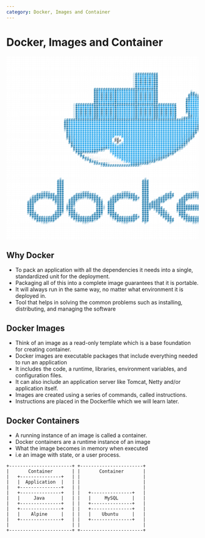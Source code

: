 ```yaml
---
category: Docker, Images and Container
---
```

# Docker, Images and Container

<pre style="font: 10px/5px monospace;"><span style="color: #ffffff;"></span><span style="color: #ffffff;">#</span><span style="color: #ffffff;">#</span><span style="color: #ffffff;">#</span><span style="color: #ffffff;">#</span><span style="color: #ffffff;">#</span><span style="color: #ffffff;">#</span><span style="color: #ffffff;">#</span><span style="color: #ffffff;">#</span><span style="color: #ffffff;">#</span><span style="color: #ffffff;">#</span><span style="color: #ffffff;">#</span><span style="color: #ffffff;">#</span><span style="color: #ffffff;">#</span><span style="color: #ffffff;">#</span><span style="color: #ffffff;">#</span><span style="color: #ffffff;">#</span><span style="color: #ffffff;">#</span><span style="color: #ffffff;">#</span><span style="color: #ffffff;">#</span><span style="color: #ffffff;">#</span><span style="color: #ffffff;">#</span><span style="color: #ffffff;">#</span><span style="color: #ffffff;">#</span><span style="color: #ffffff;">#</span><span style="color: #ffffff;">#</span><span style="color: #ffffff;">#</span><span style="color: #ffffff;">#</span><span style="color: #ffffff;">#</span><span style="color: #ffffff;">#</span><span style="color: #ffffff;">#</span><span style="color: #ffffff;">#</span><span style="color: #ffffff;">#</span><span style="color: #ffffff;">#</span><span style="color: #ffffff;">#</span><span style="color: #ffffff;">#</span><span style="color: #ffffff;">#</span><span style="color: #ffffff;">#</span><span style="color: #ffffff;">#</span><span style="color: #ffffff;">#</span><span style="color: #ffffff;">#</span><span style="color: #ffffff;">#</span><span style="color: #ffffff;">#</span><span style="color: #ffffff;">#</span><span style="color: #ffffff;">#</span><span style="color: #ffffff;">#</span><span style="color: #ffffff;">#</span><span style="color: #ffffff;">#</span><span style="color: #ffffff;">#</span><span style="color: #ffffff;">#</span><span style="color: #ffffff;">#</span><span style="color: #ffffff;">#</span><span style="color: #ffffff;">#</span><span style="color: #ffffff;">#</span><span style="color: #ffffff;">#</span><span style="color: #ffffff;">#</span><span style="color: #ffffff;">#</span><span style="color: #ffffff;">#</span><span style="color: #ffffff;">#</span><span style="color: #ffffff;">#</span><span style="color: #ffffff;">#</span><span style="color: #ffffff;">#</span><span style="color: #ffffff;">#</span><span style="color: #ffffff;">#</span><span style="color: #ffffff;">#</span><span style="color: #ffffff;">#</span><span style="color: #ffffff;">#</span><span style="color: #ffffff;">#</span><span style="color: #ffffff;">#</span><span style="color: #ffffff;">#</span><span style="color: #ffffff;">#</span><span style="color: #ffffff;">#</span><span style="color: #ffffff;">#</span><span style="color: #ffffff;">#</span><span style="color: #ffffff;">#</span><span style="color: #ffffff;">#</span><span style="color: #ffffff;">#</span><span style="color: #ffffff;">#</span><span style="color: #ffffff;">#</span><span style="color: #ffffff;">#</span><span style="color: #ffffff;">#</span><span style="color: #ffffff;">#</span><span style="color: #ffffff;">#</span><span style="color: #ffffff;">#</span><span style="color: #ffffff;">#</span><span style="color: #ffffff;">#</span><span style="color: #ffffff;">#</span><span style="color: #ffffff;">#</span><span style="color: #ffffff;">#</span><span style="color: #ffffff;">#</span><span style="color: #ffffff;">#</span><span style="color: #ffffff;">#</span><span style="color: #ffffff;">#</span><span style="color: #ffffff;">#</span><span style="color: #ffffff;">#</span><span style="color: #ffffff;">#</span><span style="color: #ffffff;">#</span><span style="color: #ffffff;">#</span><span style="color: #ffffff;">#</span><span style="color: #ffffff;">#</span><span style="color: #ffffff;">#</span><span style="color: #ffffff;">#</span><span style="color: #ffffff;">#</span><span style="color: #ffffff;">#</span><span style="color: #ffffff;">#</span><span style="color: #ffffff;">#</span><span style="color: #ffffff;">#</span><span style="color: #ffffff;">#</span><span style="color: #ffffff;">#</span><span style="color: #ffffff;">#</span><span style="color: #ffffff;">#</span><span style="color: #ffffff;">#</span><span style="color: #ffffff;">#
</span><span style="color: #ffffff;">#</span><span style="color: #ffffff;">#</span><span style="color: #ffffff;">#</span><span style="color: #ffffff;">#</span><span style="color: #ffffff;">#</span><span style="color: #ffffff;">#</span><span style="color: #ffffff;">#</span><span style="color: #ffffff;">#</span><span style="color: #ffffff;">#</span><span style="color: #ffffff;">#</span><span style="color: #ffffff;">#</span><span style="color: #ffffff;">#</span><span style="color: #ffffff;">#</span><span style="color: #ffffff;">#</span><span style="color: #ffffff;">#</span><span style="color: #ffffff;">#</span><span style="color: #ffffff;">#</span><span style="color: #ffffff;">#</span><span style="color: #ffffff;">#</span><span style="color: #ffffff;">#</span><span style="color: #ffffff;">#</span><span style="color: #ffffff;">#</span><span style="color: #ffffff;">#</span><span style="color: #ffffff;">#</span><span style="color: #ffffff;">#</span><span style="color: #ffffff;">#</span><span style="color: #ffffff;">#</span><span style="color: #ffffff;">#</span><span style="color: #ffffff;">#</span><span style="color: #ffffff;">#</span><span style="color: #ffffff;">#</span><span style="color: #ffffff;">#</span><span style="color: #ffffff;">#</span><span style="color: #ffffff;">#</span><span style="color: #ffffff;">#</span><span style="color: #ffffff;">#</span><span style="color: #ffffff;">#</span><span style="color: #ffffff;">#</span><span style="color: #ffffff;">#</span><span style="color: #ffffff;">#</span><span style="color: #ffffff;">#</span><span style="color: #ffffff;">#</span><span style="color: #ffffff;">#</span><span style="color: #ffffff;">#</span><span style="color: #ffffff;">#</span><span style="color: #ffffff;">#</span><span style="color: #ffffff;">#</span><span style="color: #ffffff;">#</span><span style="color: #ffffff;">#</span><span style="color: #ffffff;">#</span><span style="color: #ffffff;">#</span><span style="color: #ffffff;">#</span><span style="color: #ffffff;">#</span><span style="color: #ffffff;">#</span><span style="color: #ffffff;">#</span><span style="color: #ffffff;">#</span><span style="color: #ffffff;">#</span><span style="color: #ffffff;">#</span><span style="color: #ffffff;">#</span><span style="color: #ffffff;">#</span><span style="color: #ffffff;">#</span><span style="color: #ffffff;">#</span><span style="color: #ffffff;">#</span><span style="color: #ffffff;">#</span><span style="color: #ffffff;">#</span><span style="color: #ffffff;">#</span><span style="color: #ffffff;">#</span><span style="color: #ffffff;">#</span><span style="color: #ffffff;">#</span><span style="color: #ffffff;">#</span><span style="color: #ffffff;">#</span><span style="color: #ffffff;">#</span><span style="color: #ffffff;">#</span><span style="color: #ffffff;">#</span><span style="color: #ffffff;">#</span><span style="color: #ffffff;">#</span><span style="color: #ffffff;">#</span><span style="color: #ffffff;">#</span><span style="color: #ffffff;">#</span><span style="color: #ffffff;">#</span><span style="color: #ffffff;">#</span><span style="color: #ffffff;">#</span><span style="color: #ffffff;">#</span><span style="color: #ffffff;">#</span><span style="color: #ffffff;">#</span><span style="color: #ffffff;">#</span><span style="color: #ffffff;">#</span><span style="color: #ffffff;">#</span><span style="color: #ffffff;">#</span><span style="color: #ffffff;">#</span><span style="color: #ffffff;">#</span><span style="color: #ffffff;">#</span><span style="color: #ffffff;">#</span><span style="color: #ffffff;">#</span><span style="color: #ffffff;">#</span><span style="color: #ffffff;">#</span><span style="color: #ffffff;">#</span><span style="color: #ffffff;">#</span><span style="color: #ffffff;">#</span><span style="color: #ffffff;">#</span><span style="color: #ffffff;">#</span><span style="color: #ffffff;">#</span><span style="color: #ffffff;">#</span><span style="color: #ffffff;">#</span><span style="color: #ffffff;">#</span><span style="color: #ffffff;">#</span><span style="color: #ffffff;">#</span><span style="color: #ffffff;">#</span><span style="color: #ffffff;">#</span><span style="color: #ffffff;">#</span><span style="color: #ffffff;">#</span><span style="color: #ffffff;">#
</span><span style="color: #ffffff;">#</span><span style="color: #ffffff;">###############################################################################################################
</span><span style="color: #ffffff;">#</span><span style="color: #ffffff;">###############################################################################################################
</span><span style="color: #ffffff;">#</span><span style="color: #ffffff;">###############################################################################################################
</span><span style="color: #ffffff;">#</span><span style="color: #ffffff;">###############################################################################################################
</span><span style="color: #ffffff;">#</span><span style="color: #ffffff;">###############################################################################################################
</span><span style="color: #ffffff;">#</span><span style="color: #ffffff;">###############################################################################################################
</span><span style="color: #ffffff;">#</span><span style="color: #ffffff;">###############################################################################################################
</span><span style="color: #ffffff;">#</span><span style="color: #ffffff;">######################################################</span><span style="color: #c0dae8;">#</span><span style="color: #066da5;">##########</span><span style="color: #ffffff;">##############################################
</span><span style="color: #ffffff;">#</span><span style="color: #ffffff;">######################################################</span><span style="color: #c0dae8;">#</span><span style="color: #066da5;">#</span><span style="color: #099cec;">#######</span><span style="color: #066da5;">##</span><span style="color: #ffffff;">##############################################
</span><span style="color: #ffffff;">#</span><span style="color: #ffffff;">######################################################</span><span style="color: #c0dae8;">#</span><span style="color: #066da5;">#</span><span style="color: #099cec;">#</span><span style="color: #0779b7;">#</span><span style="color: #099cec;">#</span><span style="color: #0779b7;">#</span><span style="color: #099cec;">#</span><span style="color: #0779b7;">#</span><span style="color: #099cec;">#</span><span style="color: #066da5;">##</span><span style="color: #ffffff;">##############################################
</span><span style="color: #ffffff;">#</span><span style="color: #ffffff;">######################################################</span><span style="color: #c0dae8;">#</span><span style="color: #066da5;">#</span><span style="color: #099cec;">#</span><span style="color: #066da5;">#</span><span style="color: #099cec;">#</span><span style="color: #066da5;">#</span><span style="color: #099cec;">#</span><span style="color: #066da5;">#</span><span style="color: #099cec;">#</span><span style="color: #066da5;">##</span><span style="color: #ffffff;">##############################################
</span><span style="color: #ffffff;">#</span><span style="color: #ffffff;">######################################################</span><span style="color: #c0dae8;">#</span><span style="color: #066da5;">#</span><span style="color: #099cec;">#</span><span style="color: #066da5;">#</span><span style="color: #099cec;">#</span><span style="color: #066da5;">#</span><span style="color: #099cec;">#</span><span style="color: #066da5;">#</span><span style="color: #099cec;">#</span><span style="color: #066da5;">##</span><span style="color: #ffffff;">##############################################
</span><span style="color: #ffffff;">#</span><span style="color: #ffffff;">######################################################</span><span style="color: #c0dae8;">#</span><span style="color: #066da5;">#</span><span style="color: #099cec;">#</span><span style="color: #066da5;">#</span><span style="color: #099cec;">#</span><span style="color: #066da5;">#</span><span style="color: #099cec;">#</span><span style="color: #066da5;">#</span><span style="color: #099cec;">#</span><span style="color: #066da5;">##</span><span style="color: #ffffff;">##############################################
</span><span style="color: #ffffff;">#</span><span style="color: #ffffff;">######################################################</span><span style="color: #c0dae8;">#</span><span style="color: #066da5;">#</span><span style="color: #099cec;">#</span><span style="color: #0784c9;">#</span><span style="color: #099cec;">#</span><span style="color: #0784c9;">#</span><span style="color: #099cec;">#</span><span style="color: #0784c9;">#</span><span style="color: #099cec;">#</span><span style="color: #066da5;">##</span><span style="color: #ffffff;">##############################################
</span><span style="color: #ffffff;">#</span><span style="color: #ffffff;">######################################################</span><span style="color: #c0dae8;">#</span><span style="color: #066da5;">#</span><span style="color: #099cec;">#######</span><span style="color: #066da5;">##</span><span style="color: #ffffff;">##############################################
</span><span style="color: #ffffff;">#</span><span style="color: #ffffff;">#####################################</span><span style="color: #066da5;">############################</span><span style="color: #ffffff;">##############################################
</span><span style="color: #ffffff;">#</span><span style="color: #ffffff;">#####################################</span><span style="color: #066da5;">##</span><span style="color: #099cec;">#######</span><span style="color: #066da5;">#</span><span style="color: #099cec;">#######</span><span style="color: #0890da;">#</span><span style="color: #066da5;">#</span><span style="color: #099cec;">#######</span><span style="color: #066da5;">##</span><span style="color: #ffffff;">##############</span><span style="color: #b0d1e2;">#</span><span style="color: #ffffff;">###############################
</span><span style="color: #ffffff;">#</span><span style="color: #ffffff;">#####################################</span><span style="color: #066da5;">##</span><span style="color: #099cec;">#</span><span style="color: #0779b7;">#</span><span style="color: #099cec;">#</span><span style="color: #0779b7;">#</span><span style="color: #099cec;">#</span><span style="color: #0779b7;">#</span><span style="color: #099cec;">#</span><span style="color: #066da5;">#</span><span style="color: #099cec;">#</span><span style="color: #0893de;">#</span><span style="color: #099cec;">#</span><span style="color: #0893de;">#</span><span style="color: #099cec;">#</span><span style="color: #0893de;">#</span><span style="color: #099cec;">#</span><span style="color: #0890da;">#</span><span style="color: #066da5;">#</span><span style="color: #099cec;">#</span><span style="color: #0779b7;">#</span><span style="color: #099cec;">#</span><span style="color: #0779b7;">#</span><span style="color: #099cec;">#</span><span style="color: #0779b7;">#</span><span style="color: #099cec;">#</span><span style="color: #066da5;">##</span><span style="color: #ffffff;">##############</span><span style="color: #066da5;">##</span><span style="color: #cfe3ed;">#</span><span style="color: #ffffff;">#############################
</span><span style="color: #ffffff;">#</span><span style="color: #ffffff;">#####################################</span><span style="color: #066da5;">##</span><span style="color: #099cec;">#</span><span style="color: #066da5;">#</span><span style="color: #099cec;">#</span><span style="color: #066da5;">#</span><span style="color: #099cec;">#</span><span style="color: #066da5;">#</span><span style="color: #099cec;">#</span><span style="color: #066da5;">#</span><span style="color: #099cec;">#</span><span style="color: #0890da;">#</span><span style="color: #099cec;">#</span><span style="color: #0890da;">#</span><span style="color: #099cec;">#</span><span style="color: #0890da;">#</span><span style="color: #099cec;">#</span><span style="color: #0890da;">#</span><span style="color: #066da5;">#</span><span style="color: #099cec;">#</span><span style="color: #066da5;">#</span><span style="color: #099cec;">#</span><span style="color: #066da5;">#</span><span style="color: #099cec;">#</span><span style="color: #066da5;">#</span><span style="color: #099cec;">#</span><span style="color: #066da5;">##</span><span style="color: #ffffff;">#############</span><span style="color: #066da5;">####</span><span style="color: #62a3c6;">#</span><span style="color: #ffffff;">############################
</span><span style="color: #ffffff;">#</span><span style="color: #ffffff;">#####################################</span><span style="color: #066da5;">##</span><span style="color: #099cec;">#</span><span style="color: #066da5;">#</span><span style="color: #099cec;">#</span><span style="color: #066da5;">#</span><span style="color: #099cec;">#</span><span style="color: #066da5;">#</span><span style="color: #099cec;">#</span><span style="color: #066da5;">#</span><span style="color: #099cec;">#</span><span style="color: #0890da;">#</span><span style="color: #099cec;">#</span><span style="color: #0890da;">#</span><span style="color: #099cec;">#</span><span style="color: #0890da;">#</span><span style="color: #099cec;">#</span><span style="color: #0890da;">#</span><span style="color: #066da5;">#</span><span style="color: #099cec;">#</span><span style="color: #066da5;">#</span><span style="color: #099cec;">#</span><span style="color: #066da5;">#</span><span style="color: #099cec;">#</span><span style="color: #066da5;">#</span><span style="color: #099cec;">#</span><span style="color: #066da5;">##</span><span style="color: #ffffff;">#############</span><span style="color: #066da5;">#</span><span style="color: #0996e3;">#</span><span style="color: #099cec;">#</span><span style="color: #0780c1;">#</span><span style="color: #066da5;">#</span><span style="color: #91bed7;">#</span><span style="color: #ffffff;">###########################
</span><span style="color: #ffffff;">#</span><span style="color: #ffffff;">#####################################</span><span style="color: #066da5;">##</span><span style="color: #099cec;">#</span><span style="color: #066da5;">#</span><span style="color: #099cec;">#</span><span style="color: #066da5;">#</span><span style="color: #099cec;">#</span><span style="color: #066da5;">#</span><span style="color: #099cec;">#</span><span style="color: #066da5;">#</span><span style="color: #099cec;">#</span><span style="color: #0890da;">#</span><span style="color: #099cec;">#</span><span style="color: #0890da;">#</span><span style="color: #099cec;">#</span><span style="color: #0890da;">#</span><span style="color: #099cec;">#</span><span style="color: #0890da;">#</span><span style="color: #066da5;">#</span><span style="color: #099cec;">#</span><span style="color: #066da5;">#</span><span style="color: #099cec;">#</span><span style="color: #066da5;">#</span><span style="color: #099cec;">#</span><span style="color: #066da5;">#</span><span style="color: #099cec;">#</span><span style="color: #066da5;">##</span><span style="color: #ffffff;">############</span><span style="color: #3387b5;">#</span><span style="color: #066da5;">#</span><span style="color: #099cec;">###</span><span style="color: #0779b7;">#</span><span style="color: #066da5;">#</span><span style="color: #ffffff;">###########################
</span><span style="color: #ffffff;">#</span><span style="color: #ffffff;">#####################################</span><span style="color: #066da5;">##</span><span style="color: #099cec;">#</span><span style="color: #0784c9;">#</span><span style="color: #099cec;">#</span><span style="color: #0784c9;">#</span><span style="color: #099cec;">#</span><span style="color: #0784c9;">#</span><span style="color: #099cec;">#</span><span style="color: #066da5;">#</span><span style="color: #099cec;">#</span><span style="color: #0996e3;">#</span><span style="color: #099cec;">#</span><span style="color: #0996e3;">#</span><span style="color: #099cec;">#</span><span style="color: #0996e3;">#</span><span style="color: #099cec;">#</span><span style="color: #0890da;">#</span><span style="color: #066da5;">#</span><span style="color: #099cec;">#</span><span style="color: #0784c9;">#</span><span style="color: #099cec;">#</span><span style="color: #0784c9;">#</span><span style="color: #099cec;">#</span><span style="color: #0784c9;">#</span><span style="color: #099cec;">#</span><span style="color: #066da5;">##</span><span style="color: #ffffff;">############</span><span style="color: #066da5;">#</span><span style="color: #0874ae;">#</span><span style="color: #099cec;">####</span><span style="color: #066da5;">##</span><span style="color: #ffffff;">##########################
</span><span style="color: #ffffff;">#</span><span style="color: #ffffff;">#####################################</span><span style="color: #066da5;">##</span><span style="color: #099cec;">#######</span><span style="color: #066da5;">#</span><span style="color: #099cec;">#######</span><span style="color: #0890da;">#</span><span style="color: #066da5;">#</span><span style="color: #099cec;">#######</span><span style="color: #066da5;">##</span><span style="color: #ffffff;">############</span><span style="color: #066da5;">#</span><span style="color: #0996e3;">#</span><span style="color: #099cec;">#####</span><span style="color: #066da5;">#</span><span style="color: #ffffff;">##########################
</span><span style="color: #ffffff;">#</span><span style="color: #ffffff;">############################</span><span style="color: #c0dae8;">#</span><span style="color: #066da5;">############################################</span><span style="color: #ffffff;">####</span><span style="color: #066da5;">#</span><span style="color: #099cec;">######</span><span style="color: #066da5;">#</span><span style="color: #237eaf;">#</span><span style="color: #ffffff;">#########################
</span><span style="color: #ffffff;">#</span><span style="color: #ffffff;">############################</span><span style="color: #c0dae8;">#</span><span style="color: #066da5;">#</span><span style="color: #099cec;">#######</span><span style="color: #066da5;">##</span><span style="color: #099cec;">#######</span><span style="color: #066da5;">#</span><span style="color: #099cec;">#######</span><span style="color: #0890da;">#</span><span style="color: #066da5;">#</span><span style="color: #099cec;">#######</span><span style="color: #066da5;">##</span><span style="color: #099cec;">#######</span><span style="color: #066da5;">#</span><span style="color: #ffffff;">####</span><span style="color: #066da5;">#</span><span style="color: #099cec;">######</span><span style="color: #0874ae;">#</span><span style="color: #066da5;">#</span><span style="color: #4290ba;">#</span><span style="color: #066da5;">###</span><span style="color: #4290ba;">#</span><span style="color: #c0dae8;">#</span><span style="color: #ffffff;">###################
</span><span style="color: #ffffff;">#</span><span style="color: #ffffff;">############################</span><span style="color: #c0dae8;">#</span><span style="color: #066da5;">#</span><span style="color: #099cec;">#</span><span style="color: #0779b7;">#</span><span style="color: #099cec;">#</span><span style="color: #0779b7;">#</span><span style="color: #099cec;">#</span><span style="color: #0779b7;">#</span><span style="color: #099cec;">#</span><span style="color: #066da5;">##</span><span style="color: #099cec;">#</span><span style="color: #0779b7;">#</span><span style="color: #099cec;">#</span><span style="color: #0779b7;">#</span><span style="color: #099cec;">#</span><span style="color: #0779b7;">#</span><span style="color: #099cec;">#</span><span style="color: #066da5;">#</span><span style="color: #099cec;">#</span><span style="color: #0893de;">#</span><span style="color: #099cec;">#</span><span style="color: #0893de;">#</span><span style="color: #099cec;">#</span><span style="color: #0893de;">#</span><span style="color: #099cec;">#</span><span style="color: #0890da;">#</span><span style="color: #066da5;">#</span><span style="color: #099cec;">#</span><span style="color: #0779b7;">#</span><span style="color: #099cec;">#</span><span style="color: #0779b7;">#</span><span style="color: #099cec;">#</span><span style="color: #0779b7;">#</span><span style="color: #099cec;">#</span><span style="color: #066da5;">##</span><span style="color: #099cec;">#</span><span style="color: #0779b7;">#</span><span style="color: #099cec;">#</span><span style="color: #0779b7;">#</span><span style="color: #099cec;">#</span><span style="color: #0779b7;">#</span><span style="color: #099cec;">#</span><span style="color: #066da5;">#</span><span style="color: #ffffff;">####</span><span style="color: #066da5;">#</span><span style="color: #099cec;">######</span><span style="color: #0784c9;">#</span><span style="color: #066da5;">#########</span><span style="color: #ffffff;">#################
</span><span style="color: #ffffff;">#</span><span style="color: #ffffff;">############################</span><span style="color: #c0dae8;">#</span><span style="color: #066da5;">#</span><span style="color: #099cec;">#</span><span style="color: #066da5;">#</span><span style="color: #099cec;">#</span><span style="color: #066da5;">#</span><span style="color: #099cec;">#</span><span style="color: #066da5;">#</span><span style="color: #099cec;">#</span><span style="color: #066da5;">##</span><span style="color: #099cec;">#</span><span style="color: #066da5;">#</span><span style="color: #099cec;">#</span><span style="color: #066da5;">#</span><span style="color: #099cec;">#</span><span style="color: #066da5;">#</span><span style="color: #099cec;">#</span><span style="color: #066da5;">#</span><span style="color: #099cec;">#</span><span style="color: #0890da;">#</span><span style="color: #099cec;">#</span><span style="color: #0890da;">#</span><span style="color: #099cec;">#</span><span style="color: #0890da;">#</span><span style="color: #099cec;">#</span><span style="color: #0890da;">#</span><span style="color: #066da5;">#</span><span style="color: #099cec;">#</span><span style="color: #066da5;">#</span><span style="color: #099cec;">#</span><span style="color: #066da5;">#</span><span style="color: #099cec;">#</span><span style="color: #066da5;">#</span><span style="color: #099cec;">#</span><span style="color: #066da5;">##</span><span style="color: #099cec;">#</span><span style="color: #066da5;">#</span><span style="color: #099cec;">#</span><span style="color: #066da5;">#</span><span style="color: #099cec;">#</span><span style="color: #066da5;">#</span><span style="color: #099cec;">#</span><span style="color: #066da5;">#</span><span style="color: #ffffff;">####</span><span style="color: #066da5;">#</span><span style="color: #088bd3;">#</span><span style="color: #099cec;">#####</span><span style="color: #0996e3;">#</span><span style="color: #0994e0;">#######</span><span style="color: #0890da;">#</span><span style="color: #066da5;">##</span><span style="color: #cfe3ed;">#</span><span style="color: #ffffff;">###############
</span><span style="color: #ffffff;">#</span><span style="color: #ffffff;">############################</span><span style="color: #c0dae8;">#</span><span style="color: #066da5;">#</span><span style="color: #099cec;">#</span><span style="color: #066da5;">#</span><span style="color: #099cec;">#</span><span style="color: #066da5;">#</span><span style="color: #099cec;">#</span><span style="color: #066da5;">#</span><span style="color: #099cec;">#</span><span style="color: #066da5;">##</span><span style="color: #099cec;">#</span><span style="color: #066da5;">#</span><span style="color: #099cec;">#</span><span style="color: #066da5;">#</span><span style="color: #099cec;">#</span><span style="color: #066da5;">#</span><span style="color: #099cec;">#</span><span style="color: #066da5;">#</span><span style="color: #099cec;">#</span><span style="color: #0890da;">#</span><span style="color: #099cec;">#</span><span style="color: #0890da;">#</span><span style="color: #099cec;">#</span><span style="color: #0890da;">#</span><span style="color: #099cec;">#</span><span style="color: #0890da;">#</span><span style="color: #066da5;">#</span><span style="color: #099cec;">#</span><span style="color: #066da5;">#</span><span style="color: #099cec;">#</span><span style="color: #066da5;">#</span><span style="color: #099cec;">#</span><span style="color: #066da5;">#</span><span style="color: #099cec;">#</span><span style="color: #066da5;">##</span><span style="color: #099cec;">#</span><span style="color: #066da5;">#</span><span style="color: #099cec;">#</span><span style="color: #066da5;">#</span><span style="color: #099cec;">#</span><span style="color: #066da5;">#</span><span style="color: #099cec;">#</span><span style="color: #066da5;">#</span><span style="color: #ffffff;">####</span><span style="color: #066da5;">##</span><span style="color: #099cec;">#####</span><span style="color: #0994e0;">#########</span><span style="color: #0874ae;">#</span><span style="color: #066da5;">#</span><span style="color: #ffffff;">################
</span><span style="color: #ffffff;">#</span><span style="color: #ffffff;">############################</span><span style="color: #c0dae8;">#</span><span style="color: #066da5;">#</span><span style="color: #099cec;">#</span><span style="color: #066da5;">#</span><span style="color: #099cec;">#</span><span style="color: #066da5;">#</span><span style="color: #099cec;">#</span><span style="color: #066da5;">#</span><span style="color: #099cec;">#</span><span style="color: #066da5;">##</span><span style="color: #099cec;">#</span><span style="color: #066da5;">#</span><span style="color: #099cec;">#</span><span style="color: #066da5;">#</span><span style="color: #099cec;">#</span><span style="color: #066da5;">#</span><span style="color: #099cec;">#</span><span style="color: #066da5;">#</span><span style="color: #099cec;">#</span><span style="color: #0890da;">#</span><span style="color: #099cec;">#</span><span style="color: #0890da;">#</span><span style="color: #099cec;">#</span><span style="color: #0890da;">#</span><span style="color: #099cec;">#</span><span style="color: #0890da;">#</span><span style="color: #066da5;">#</span><span style="color: #099cec;">#</span><span style="color: #066da5;">#</span><span style="color: #099cec;">#</span><span style="color: #066da5;">#</span><span style="color: #099cec;">#</span><span style="color: #066da5;">#</span><span style="color: #099cec;">#</span><span style="color: #066da5;">##</span><span style="color: #099cec;">#</span><span style="color: #066da5;">#</span><span style="color: #099cec;">#</span><span style="color: #066da5;">#</span><span style="color: #099cec;">#</span><span style="color: #066da5;">#</span><span style="color: #099cec;">#</span><span style="color: #066da5;">#</span><span style="color: #ffffff;">####</span><span style="color: #cfe3ed;">#</span><span style="color: #066da5;">#</span><span style="color: #099cec;">####</span><span style="color: #0996e3;">#</span><span style="color: #0994e0;">#########</span><span style="color: #066da5;">#</span><span style="color: #91bed7;">#</span><span style="color: #ffffff;">################
</span><span style="color: #ffffff;">#</span><span style="color: #ffffff;">############################</span><span style="color: #c0dae8;">#</span><span style="color: #066da5;">#</span><span style="color: #099cec;">#</span><span style="color: #0784c9;">#</span><span style="color: #099cec;">#</span><span style="color: #0784c9;">#</span><span style="color: #099cec;">#</span><span style="color: #0784c9;">#</span><span style="color: #099cec;">#</span><span style="color: #066da5;">##</span><span style="color: #099cec;">#</span><span style="color: #0784c9;">#</span><span style="color: #099cec;">#</span><span style="color: #0784c9;">#</span><span style="color: #099cec;">#</span><span style="color: #0784c9;">#</span><span style="color: #099cec;">#</span><span style="color: #066da5;">#</span><span style="color: #099cec;">#</span><span style="color: #0996e3;">#</span><span style="color: #099cec;">#</span><span style="color: #0996e3;">#</span><span style="color: #099cec;">#</span><span style="color: #0996e3;">#</span><span style="color: #099cec;">#</span><span style="color: #0890da;">#</span><span style="color: #066da5;">#</span><span style="color: #099cec;">#</span><span style="color: #0784c9;">#</span><span style="color: #099cec;">#</span><span style="color: #0784c9;">#</span><span style="color: #099cec;">#</span><span style="color: #0784c9;">#</span><span style="color: #099cec;">#</span><span style="color: #066da5;">##</span><span style="color: #099cec;">#</span><span style="color: #0784c9;">#</span><span style="color: #099cec;">#</span><span style="color: #0784c9;">#</span><span style="color: #099cec;">#</span><span style="color: #0784c9;">#</span><span style="color: #099cec;">#</span><span style="color: #066da5;">#</span><span style="color: #ffffff;">#####</span><span style="color: #066da5;">##</span><span style="color: #099cec;">###</span><span style="color: #0994e0;">#########</span><span style="color: #066da5;">##</span><span style="color: #ffffff;">#################
</span><span style="color: #ffffff;">#</span><span style="color: #ffffff;">############################</span><span style="color: #c0dae8;">#</span><span style="color: #066da5;">#</span><span style="color: #099cec;">#######</span><span style="color: #066da5;">##</span><span style="color: #099cec;">#######</span><span style="color: #066da5;">#</span><span style="color: #099cec;">#######</span><span style="color: #0890da;">#</span><span style="color: #066da5;">#</span><span style="color: #099cec;">#######</span><span style="color: #066da5;">##</span><span style="color: #099cec;">#######</span><span style="color: #066da5;">#</span><span style="color: #ffffff;">##</span><span style="color: #81b5d1;">#</span><span style="color: #066da5;">###</span><span style="color: #088bd3;">#</span><span style="color: #099cec;">##</span><span style="color: #0996e3;">#</span><span style="color: #0994e0;">########</span><span style="color: #066da5;">##</span><span style="color: #ffffff;">##################
</span><span style="color: #ffffff;">#</span><span style="color: #ffffff;">########################</span><span style="color: #71accb;">#</span><span style="color: #066da5;">####################################################</span><span style="color: #088bd3;">#</span><span style="color: #099cec;">####</span><span style="color: #0994e0;">######</span><span style="color: #0893de;">#</span><span style="color: #066da5;">###</span><span style="color: #ffffff;">###################
</span><span style="color: #ffffff;">#</span><span style="color: #ffffff;">########################</span><span style="color: #066da5;">##</span><span style="color: #0994e0;">#</span><span style="color: #099cec;">######################################################</span><span style="color: #0994e0;">##</span><span style="color: #066da5;">#######</span><span style="color: #c0dae8;">#</span><span style="color: #ffffff;">####################
</span><span style="color: #ffffff;">#</span><span style="color: #ffffff;">########################</span><span style="color: #066da5;">##</span><span style="color: #0994e0;">#</span><span style="color: #0999e8;">#</span><span style="color: #099cec;">#####################################################</span><span style="color: #0994e0;">#</span><span style="color: #0996e3;">#</span><span style="color: #066da5;">#</span><span style="color: #81b5d1;">##</span><span style="color: #91bed7;">#</span><span style="color: #ffffff;">########################
</span><span style="color: #ffffff;">#</span><span style="color: #ffffff;">########################</span><span style="color: #066da5;">##</span><span style="color: #0994e0;">#</span><span style="color: #0996e3;">#</span><span style="color: #099cec;">####################################################</span><span style="color: #0994e0;">##</span><span style="color: #066da5;">##</span><span style="color: #ffffff;">###########################
</span><span style="color: #ffffff;">#</span><span style="color: #ffffff;">########################</span><span style="color: #237eaf;">#</span><span style="color: #066da5;">#</span><span style="color: #0994e0;">##</span><span style="color: #099cec;">###################################################</span><span style="color: #0994e0;">###</span><span style="color: #066da5;">#</span><span style="color: #91bed7;">#</span><span style="color: #ffffff;">###########################
</span><span style="color: #ffffff;">#</span><span style="color: #ffffff;">########################</span><span style="color: #62a3c6;">#</span><span style="color: #066da5;">#</span><span style="color: #0994e0;">##</span><span style="color: #099cec;">###################################################</span><span style="color: #0994e0;">##</span><span style="color: #0874ae;">#</span><span style="color: #066da5;">#</span><span style="color: #ffffff;">############################
</span><span style="color: #ffffff;">#</span><span style="color: #ffffff;">########################</span><span style="color: #c0dae8;">#</span><span style="color: #066da5;">#</span><span style="color: #0994e0;">##</span><span style="color: #099cec;">##################################################</span><span style="color: #0994e0;">###</span><span style="color: #066da5;">#</span><span style="color: #a0c7dc;">#</span><span style="color: #ffffff;">############################
</span><span style="color: #ffffff;">#</span><span style="color: #ffffff;">#########################</span><span style="color: #066da5;">#</span><span style="color: #0994e0;">##</span><span style="color: #099cec;">#################################################</span><span style="color: #0994e0;">###</span><span style="color: #066da5;">##</span><span style="color: #ffffff;">#############################
</span><span style="color: #ffffff;">#</span><span style="color: #ffffff;">#########################</span><span style="color: #066da5;">#</span><span style="color: #088bd3;">#</span><span style="color: #0994e0;">#</span><span style="color: #0996e3;">#</span><span style="color: #099cec;">###############################################</span><span style="color: #0996e3;">#</span><span style="color: #0994e0;">##</span><span style="color: #0784c9;">#</span><span style="color: #066da5;">#</span><span style="color: #ffffff;">##############################
</span><span style="color: #ffffff;">#</span><span style="color: #ffffff;">#########################</span><span style="color: #066da5;">##</span><span style="color: #0994e0;">##</span><span style="color: #099cec;">#################</span><span style="color: #ffffff;">###</span><span style="color: #099cec;">##########################</span><span style="color: #0999e8;">#</span><span style="color: #0994e0;">###</span><span style="color: #066da5;">#</span><span style="color: #237eaf;">#</span><span style="color: #ffffff;">##############################
</span><span style="color: #ffffff;">#</span><span style="color: #ffffff;">#########################</span><span style="color: #71accb;">#</span><span style="color: #066da5;">#</span><span style="color: #0994e0;">##</span><span style="color: #099cec;">################</span><span style="color: #ffffff;">#</span><span style="color: #667279;">#</span><span style="color: #4d5c64;">#</span><span style="color: #ffffff;">##</span><span style="color: #099cec;">#########################</span><span style="color: #0994e0;">###</span><span style="color: #066da5;">##</span><span style="color: #ffffff;">###############################
</span><span style="color: #ffffff;">#</span><span style="color: #ffffff;">##########################</span><span style="color: #066da5;">#</span><span style="color: #0890da;">#</span><span style="color: #0994e0;">##</span><span style="color: #099cec;">###############</span><span style="color: #ffffff;">#</span><span style="color: #4d5c64;">###</span><span style="color: #ffffff;">#</span><span style="color: #099cec;">########################</span><span style="color: #0994e0;">###</span><span style="color: #066da5;">##</span><span style="color: #ffffff;">################################
</span><span style="color: #ffffff;">#</span><span style="color: #ffffff;">##########################</span><span style="color: #066da5;">##</span><span style="color: #0994e0;">##</span><span style="color: #099cec;">###############</span><span style="color: #82ccf4;">#</span><span style="color: #ffffff;">#</span><span style="color: #4d5c64;">#</span><span style="color: #ffffff;">#</span><span style="color: #82ccf4;">#</span><span style="color: #099cec;">#######################</span><span style="color: #0994e0;">###</span><span style="color: #0779b7;">#</span><span style="color: #066da5;">#</span><span style="color: #cfe3ed;">#</span><span style="color: #ffffff;">################################
</span><span style="color: #ffffff;">#</span><span style="color: #ffffff;">##########################</span><span style="color: #eff5f9;">#</span><span style="color: #066da5;">#</span><span style="color: #0994e0;">###</span><span style="color: #099cec;">###############</span><span style="color: #47b5f1;">#</span><span style="color: #c0e6f9;">#</span><span style="color: #47b5f1;">#</span><span style="color: #099cec;">######################</span><span style="color: #0999e8;">#</span><span style="color: #0994e0;">###</span><span style="color: #0779b7;">#</span><span style="color: #066da5;">#</span><span style="color: #81b5d1;">#</span><span style="color: #ffffff;">#################################
</span><span style="color: #ffffff;">#</span><span style="color: #ffffff;">###########################</span><span style="color: #066da5;">##</span><span style="color: #0994e0;">##</span><span style="color: #099cec;">###########</span><span style="color: #0784c9;">#</span><span style="color: #099cec;">###########################</span><span style="color: #0996e3;">#</span><span style="color: #0994e0;">###</span><span style="color: #0779b7;">#</span><span style="color: #066da5;">#</span><span style="color: #62a3c6;">#</span><span style="color: #ffffff;">##################################
</span><span style="color: #ffffff;">#</span><span style="color: #ffffff;">############################</span><span style="color: #066da5;">#</span><span style="color: #0784c9;">#</span><span style="color: #0994e0;">##</span><span style="color: #099cec;">########</span><span style="color: #066da5;">###</span><span style="color: #099cec;">##########################</span><span style="color: #0994e0;">####</span><span style="color: #0874ae;">#</span><span style="color: #066da5;">#</span><span style="color: #62a3c6;">#</span><span style="color: #ffffff;">###################################
</span><span style="color: #ffffff;">#</span><span style="color: #ffffff;">############################</span><span style="color: #3387b5;">#</span><span style="color: #066da5;">#</span><span style="color: #0779b7;">#</span><span style="color: #0890da;">#</span><span style="color: #0994e0;">#</span><span style="color: #099cec;">##</span><span style="color: #0999e8;">#</span><span style="color: #0784c9;">#</span><span style="color: #066da5;">####</span><span style="color: #7cafcb;">#</span><span style="color: #ffffff;">#</span><span style="color: #f6f8f9;">#</span><span style="color: #099cec;">#######################</span><span style="color: #0999e8;">#</span><span style="color: #0994e0;">####</span><span style="color: #066da5;">##</span><span style="color: #c0dae8;">#</span><span style="color: #ffffff;">####################################
</span><span style="color: #ffffff;">#</span><span style="color: #ffffff;">#############################</span><span style="color: #066da5;">##</span><span style="color: #06679d;">###</span><span style="color: #066da5;">####</span><span style="color: #5d9fc3;">#</span><span style="color: #ffffff;">#####</span><span style="color: #47b5f1;">#</span><span style="color: #099cec;">#####################</span><span style="color: #0994e0;">####</span><span style="color: #088bd3;">#</span><span style="color: #066da5;">##</span><span style="color: #ffffff;">######################################
</span><span style="color: #ffffff;">#</span><span style="color: #ffffff;">##############################</span><span style="color: #066da5;">##</span><span style="color: #f2f2f2;">###</span><span style="color: #ffffff;">##########</span><span style="color: #1ea4ee;">#</span><span style="color: #099cec;">##################</span><span style="color: #0994e0;">#####</span><span style="color: #066da5;">##</span><span style="color: #1375a9;">#</span><span style="color: #ffffff;">#######################################
</span><span style="color: #ffffff;">#</span><span style="color: #ffffff;">###############################</span><span style="color: #066da5;">##</span><span style="color: #f2f2f2;">####</span><span style="color: #ffffff;">#########</span><span style="color: #1ea4ee;">#</span><span style="color: #099cec;">###############</span><span style="color: #0994e0;">#####</span><span style="color: #0779b7;">#</span><span style="color: #066da5;">##</span><span style="color: #dfecf3;">#</span><span style="color: #ffffff;">########################################
</span><span style="color: #ffffff;">#</span><span style="color: #ffffff;">################################</span><span style="color: #066da5;">##</span><span style="color: #5d9fc3;">#</span><span style="color: #f2f2f2;">####</span><span style="color: #f6f8f9;">#</span><span style="color: #ffffff;">#######</span><span style="color: #61bff2;">#</span><span style="color: #099cec;">##########</span><span style="color: #0999e8;">#</span><span style="color: #0994e0;">######</span><span style="color: #0874ae;">#</span><span style="color: #066da5;">##</span><span style="color: #62a3c6;">#</span><span style="color: #ffffff;">##########################################
</span><span style="color: #ffffff;">#</span><span style="color: #ffffff;">#################################</span><span style="color: #5299c0;">#</span><span style="color: #066da5;">##</span><span style="color: #b8d5e5;">#</span><span style="color: #f2f2f2;">######</span><span style="color: #f6f8f9;">#</span><span style="color: #ffffff;">####</span><span style="color: #f6f8f9;">#</span><span style="color: #099cec;">####</span><span style="color: #0999e8;">#</span><span style="color: #0996e3;">#</span><span style="color: #0994e0;">#######</span><span style="color: #088bd3;">#</span><span style="color: #066da5;">###</span><span style="color: #62a3c6;">#</span><span style="color: #ffffff;">############################################
</span><span style="color: #ffffff;">#</span><span style="color: #ffffff;">###################################</span><span style="color: #066da5;">###</span><span style="color: #5d9fc3;">#</span><span style="color: #f2f2f2;">###########</span><span style="color: #82ccf4;">#</span><span style="color: #0994e0;">########</span><span style="color: #0780c1;">#</span><span style="color: #066da5;">####</span><span style="color: #dfecf3;">#</span><span style="color: #ffffff;">##############################################
</span><span style="color: #ffffff;">#</span><span style="color: #ffffff;">#####################################</span><span style="color: #3387b5;">#</span><span style="color: #066da5;">####</span><span style="color: #5d9fc3;">#</span><span style="color: #b8d5e5;">#</span><span style="color: #f2f2f2;">########</span><span style="color: #c0e6f9;">#</span><span style="color: #088bd3;">#</span><span style="color: #0780c1;">#</span><span style="color: #066da5;">######</span><span style="color: #b0d1e2;">#</span><span style="color: #ffffff;">#################################################
</span><span style="color: #ffffff;">#</span><span style="color: #ffffff;">########################################</span><span style="color: #71accb;">#</span><span style="color: #066da5;">###############</span><span style="color: #3387b5;">#</span><span style="color: #c0dae8;">#</span><span style="color: #ffffff;">#####################################################
</span><span style="color: #ffffff;">#</span><span style="color: #ffffff;">###############################################################################################################
</span><span style="color: #ffffff;">#</span><span style="color: #ffffff;">###############################################################################################################
</span><span style="color: #ffffff;">#</span><span style="color: #ffffff;">###############################################################################################################
</span><span style="color: #ffffff;">#</span><span style="color: #ffffff;">###############################################################################################################
</span><span style="color: #ffffff;">#</span><span style="color: #ffffff;">###############################################################################################################
</span><span style="color: #ffffff;">#</span><span style="color: #ffffff;">###############################################################################################################
</span><span style="color: #ffffff;">#</span><span style="color: #ffffff;">######################</span><span style="color: #81b5d1;">#</span><span style="color: #ffffff;">####################################</span><span style="color: #81b5d1;">#</span><span style="color: #ffffff;">###################################################
</span><span style="color: #ffffff;">#</span><span style="color: #ffffff;">#####################</span><span style="color: #066da5;">###</span><span style="color: #ffffff;">##################################</span><span style="color: #066da5;">###</span><span style="color: #ffffff;">##################################################
</span><span style="color: #ffffff;">#</span><span style="color: #ffffff;">#####################</span><span style="color: #066da5;">###</span><span style="color: #ffffff;">##################################</span><span style="color: #066da5;">###</span><span style="color: #ffffff;">##################################################
</span><span style="color: #ffffff;">#</span><span style="color: #ffffff;">#####################</span><span style="color: #066da5;">###</span><span style="color: #ffffff;">##################################</span><span style="color: #066da5;">###</span><span style="color: #ffffff;">##################################################
</span><span style="color: #ffffff;">#</span><span style="color: #ffffff;">#####################</span><span style="color: #066da5;">###</span><span style="color: #ffffff;">##################################</span><span style="color: #066da5;">###</span><span style="color: #ffffff;">##################################################
</span><span style="color: #ffffff;">#</span><span style="color: #ffffff;">#####################</span><span style="color: #066da5;">###</span><span style="color: #ffffff;">##################################</span><span style="color: #066da5;">###</span><span style="color: #ffffff;">##################################################
</span><span style="color: #ffffff;">#</span><span style="color: #ffffff;">#####################</span><span style="color: #066da5;">###</span><span style="color: #ffffff;">##################################</span><span style="color: #066da5;">###</span><span style="color: #ffffff;">##################################################
</span><span style="color: #ffffff;">#</span><span style="color: #ffffff;">##############</span><span style="color: #81b5d1;">#</span><span style="color: #4290ba;">##</span><span style="color: #81b5d1;">#</span><span style="color: #ffffff;">###</span><span style="color: #066da5;">###</span><span style="color: #ffffff;">#######</span><span style="color: #c0dae8;">#</span><span style="color: #4290ba;">###</span><span style="color: #dfecf3;">#</span><span style="color: #ffffff;">#############</span><span style="color: #81b5d1;">#</span><span style="color: #4290ba;">##</span><span style="color: #91bed7;">#</span><span style="color: #ffffff;">#####</span><span style="color: #066da5;">###</span><span style="color: #ffffff;">########</span><span style="color: #eff5f9;">#</span><span style="color: #4290ba;">#</span><span style="color: #ffffff;">########</span><span style="color: #b0d1e2;">#</span><span style="color: #4290ba;">##</span><span style="color: #62a3c6;">#</span><span style="color: #eff5f9;">#</span><span style="color: #ffffff;">#######</span><span style="color: #81b5d1;">#</span><span style="color: #4290ba;">#</span><span style="color: #ffffff;">###</span><span style="color: #eff5f9;">#</span><span style="color: #5299c0;">#</span><span style="color: #4290ba;">##</span><span style="color: #a0c7dc;">#</span><span style="color: #ffffff;">##########
</span><span style="color: #ffffff;">#</span><span style="color: #ffffff;">###########</span><span style="color: #eff5f9;">#</span><span style="color: #066da5;">########</span><span style="color: #ffffff;">#</span><span style="color: #066da5;">###</span><span style="color: #ffffff;">#####</span><span style="color: #237eaf;">#</span><span style="color: #066da5;">#######</span><span style="color: #5299c0;">#</span><span style="color: #ffffff;">########</span><span style="color: #dfecf3;">#</span><span style="color: #066da5;">########</span><span style="color: #ffffff;">###</span><span style="color: #066da5;">###</span><span style="color: #ffffff;">#######</span><span style="color: #1375a9;">#</span><span style="color: #066da5;">###</span><span style="color: #ffffff;">#####</span><span style="color: #066da5;">########</span><span style="color: #91bed7;">#</span><span style="color: #ffffff;">####</span><span style="color: #dfecf3;">#</span><span style="color: #066da5;">##</span><span style="color: #3387b5;">#</span><span style="color: #81b5d1;">#</span><span style="color: #066da5;">#######</span><span style="color: #a0c7dc;">#</span><span style="color: #ffffff;">########
</span><span style="color: #ffffff;">#</span><span style="color: #ffffff;">##########</span><span style="color: #62a3c6;">#</span><span style="color: #066da5;">#############</span><span style="color: #ffffff;">####</span><span style="color: #066da5;">###########</span><span style="color: #ffffff;">######</span><span style="color: #4290ba;">#</span><span style="color: #066da5;">##########</span><span style="color: #eff5f9;">#</span><span style="color: #ffffff;">#</span><span style="color: #066da5;">###</span><span style="color: #ffffff;">#####</span><span style="color: #cfe3ed;">#</span><span style="color: #066da5;">#####</span><span style="color: #ffffff;">####</span><span style="color: #066da5;">###########</span><span style="color: #ffffff;">###</span><span style="color: #c0dae8;">#</span><span style="color: #066da5;">############</span><span style="color: #ffffff;">########
</span><span style="color: #ffffff;">#</span><span style="color: #ffffff;">#########</span><span style="color: #a0c7dc;">#</span><span style="color: #066da5;">#####</span><span style="color: #81b5d1;">##</span><span style="color: #066da5;">#######</span><span style="color: #ffffff;">###</span><span style="color: #066da5;">#####</span><span style="color: #62a3c6;">#</span><span style="color: #b0d1e2;">#</span><span style="color: #4290ba;">#</span><span style="color: #066da5;">#####</span><span style="color: #ffffff;">####</span><span style="color: #71accb;">#</span><span style="color: #066da5;">####</span><span style="color: #1375a9;">#</span><span style="color: #81b5d1;">##</span><span style="color: #066da5;">#####</span><span style="color: #ffffff;">#</span><span style="color: #066da5;">###</span><span style="color: #ffffff;">####</span><span style="color: #066da5;">######</span><span style="color: #ffffff;">####</span><span style="color: #066da5;">#####</span><span style="color: #71accb;">#</span><span style="color: #a0c7dc;">#</span><span style="color: #3387b5;">#</span><span style="color: #066da5;">####</span><span style="color: #1375a9;">#</span><span style="color: #ffffff;">##</span><span style="color: #c0dae8;">#</span><span style="color: #066da5;">######</span><span style="color: #4290ba;">#</span><span style="color: #a0c7dc;">#</span><span style="color: #71accb;">#</span><span style="color: #066da5;">##</span><span style="color: #dfecf3;">#</span><span style="color: #ffffff;">########
</span><span style="color: #ffffff;">#</span><span style="color: #ffffff;">#########</span><span style="color: #066da5;">####</span><span style="color: #ffffff;">######</span><span style="color: #066da5;">#####</span><span style="color: #ffffff;">##</span><span style="color: #237eaf;">#</span><span style="color: #066da5;">###</span><span style="color: #c0dae8;">#</span><span style="color: #ffffff;">#####</span><span style="color: #62a3c6;">#</span><span style="color: #066da5;">###</span><span style="color: #81b5d1;">#</span><span style="color: #ffffff;">###</span><span style="color: #066da5;">####</span><span style="color: #ffffff;">######</span><span style="color: #066da5;">##</span><span style="color: #dfecf3;">#</span><span style="color: #ffffff;">#</span><span style="color: #066da5;">###</span><span style="color: #ffffff;">##</span><span style="color: #b0d1e2;">#</span><span style="color: #066da5;">#####</span><span style="color: #dfecf3;">#</span><span style="color: #ffffff;">####</span><span style="color: #066da5;">####</span><span style="color: #eff5f9;">#</span><span style="color: #ffffff;">#####</span><span style="color: #3387b5;">#</span><span style="color: #066da5;">###</span><span style="color: #dfecf3;">#</span><span style="color: #ffffff;">#</span><span style="color: #c0dae8;">#</span><span style="color: #066da5;">####</span><span style="color: #4290ba;">#</span><span style="color: #ffffff;">###############
</span><span style="color: #ffffff;">#</span><span style="color: #ffffff;">########</span><span style="color: #3387b5;">#</span><span style="color: #066da5;">###</span><span style="color: #ffffff;">########</span><span style="color: #066da5;">####</span><span style="color: #ffffff;">##</span><span style="color: #066da5;">###</span><span style="color: #c0dae8;">#</span><span style="color: #ffffff;">#######</span><span style="color: #4290ba;">#</span><span style="color: #066da5;">###</span><span style="color: #ffffff;">##</span><span style="color: #1375a9;">#</span><span style="color: #066da5;">###</span><span style="color: #ffffff;">###########</span><span style="color: #066da5;">###</span><span style="color: #ffffff;">#</span><span style="color: #066da5;">#####</span><span style="color: #1375a9;">#</span><span style="color: #ffffff;">######</span><span style="color: #066da5;">###</span><span style="color: #ffffff;">########</span><span style="color: #1375a9;">#</span><span style="color: #066da5;">###</span><span style="color: #ffffff;">#</span><span style="color: #c0dae8;">#</span><span style="color: #066da5;">###</span><span style="color: #3387b5;">#</span><span style="color: #ffffff;">################
</span><span style="color: #ffffff;">#</span><span style="color: #ffffff;">########</span><span style="color: #066da5;">###</span><span style="color: #dfecf3;">#</span><span style="color: #ffffff;">########</span><span style="color: #91bed7;">#</span><span style="color: #066da5;">###</span><span style="color: #ffffff;">#</span><span style="color: #c0dae8;">#</span><span style="color: #066da5;">###</span><span style="color: #ffffff;">#########</span><span style="color: #066da5;">###</span><span style="color: #ffffff;">##</span><span style="color: #066da5;">###</span><span style="color: #ffffff;">############</span><span style="color: #066da5;">########</span><span style="color: #eff5f9;">#</span><span style="color: #ffffff;">######</span><span style="color: #5299c0;">#</span><span style="color: #066da5;">###</span><span style="color: #ffffff;">#########</span><span style="color: #066da5;">###</span><span style="color: #ffffff;">#</span><span style="color: #c0dae8;">#</span><span style="color: #066da5;">###</span><span style="color: #ffffff;">#################
</span><span style="color: #ffffff;">#</span><span style="color: #ffffff;">########</span><span style="color: #066da5;">###</span><span style="color: #ffffff;">##########</span><span style="color: #066da5;">###</span><span style="color: #ffffff;">#</span><span style="color: #4290ba;">#</span><span style="color: #066da5;">##</span><span style="color: #62a3c6;">#</span><span style="color: #ffffff;">#########</span><span style="color: #066da5;">###</span><span style="color: #c0dae8;">#</span><span style="color: #ffffff;">#</span><span style="color: #066da5;">###</span><span style="color: #ffffff;">############</span><span style="color: #066da5;">########</span><span style="color: #ffffff;">#######</span><span style="color: #066da5;">################</span><span style="color: #ffffff;">#</span><span style="color: #c0dae8;">#</span><span style="color: #066da5;">###</span><span style="color: #ffffff;">#################
</span><span style="color: #ffffff;">#</span><span style="color: #ffffff;">########</span><span style="color: #066da5;">###</span><span style="color: #ffffff;">##########</span><span style="color: #066da5;">###</span><span style="color: #ffffff;">#</span><span style="color: #066da5;">###</span><span style="color: #c0dae8;">#</span><span style="color: #ffffff;">#########</span><span style="color: #4290ba;">#</span><span style="color: #066da5;">##</span><span style="color: #81b5d1;">#</span><span style="color: #ffffff;">#</span><span style="color: #066da5;">###</span><span style="color: #ffffff;">############</span><span style="color: #066da5;">#########</span><span style="color: #ffffff;">######</span><span style="color: #066da5;">################</span><span style="color: #ffffff;">#</span><span style="color: #c0dae8;">#</span><span style="color: #066da5;">###</span><span style="color: #ffffff;">#################
</span><span style="color: #ffffff;">#</span><span style="color: #ffffff;">########</span><span style="color: #066da5;">###</span><span style="color: #ffffff;">##########</span><span style="color: #066da5;">###</span><span style="color: #ffffff;">#</span><span style="color: #4290ba;">#</span><span style="color: #066da5;">##</span><span style="color: #5299c0;">#</span><span style="color: #ffffff;">#########</span><span style="color: #066da5;">###</span><span style="color: #c0dae8;">#</span><span style="color: #ffffff;">#</span><span style="color: #066da5;">###</span><span style="color: #ffffff;">############</span><span style="color: #066da5;">###</span><span style="color: #5299c0;">#</span><span style="color: #ffffff;">#</span><span style="color: #62a3c6;">#</span><span style="color: #066da5;">###</span><span style="color: #3387b5;">#</span><span style="color: #ffffff;">#####</span><span style="color: #066da5;">################</span><span style="color: #ffffff;">#</span><span style="color: #c0dae8;">#</span><span style="color: #066da5;">###</span><span style="color: #ffffff;">#################
</span><span style="color: #ffffff;">#</span><span style="color: #ffffff;">########</span><span style="color: #066da5;">###</span><span style="color: #c0dae8;">#</span><span style="color: #ffffff;">########</span><span style="color: #62a3c6;">#</span><span style="color: #066da5;">###</span><span style="color: #ffffff;">#</span><span style="color: #cfe3ed;">#</span><span style="color: #066da5;">###</span><span style="color: #ffffff;">#########</span><span style="color: #066da5;">###</span><span style="color: #ffffff;">##</span><span style="color: #066da5;">###</span><span style="color: #eff5f9;">#</span><span style="color: #ffffff;">###########</span><span style="color: #066da5;">###</span><span style="color: #ffffff;">###</span><span style="color: #3387b5;">#</span><span style="color: #066da5;">###</span><span style="color: #62a3c6;">#</span><span style="color: #ffffff;">####</span><span style="color: #71accb;">#</span><span style="color: #066da5;">###</span><span style="color: #ffffff;">#############</span><span style="color: #c0dae8;">#</span><span style="color: #066da5;">###</span><span style="color: #ffffff;">#################
</span><span style="color: #ffffff;">#</span><span style="color: #ffffff;">########</span><span style="color: #62a3c6;">#</span><span style="color: #066da5;">###</span><span style="color: #ffffff;">########</span><span style="color: #066da5;">###</span><span style="color: #a0c7dc;">#</span><span style="color: #ffffff;">##</span><span style="color: #066da5;">###</span><span style="color: #71accb;">#</span><span style="color: #ffffff;">#######</span><span style="color: #1375a9;">#</span><span style="color: #066da5;">###</span><span style="color: #ffffff;">##</span><span style="color: #237eaf;">#</span><span style="color: #066da5;">###</span><span style="color: #ffffff;">###########</span><span style="color: #066da5;">###</span><span style="color: #ffffff;">####</span><span style="color: #1375a9;">#</span><span style="color: #066da5;">###</span><span style="color: #b0d1e2;">#</span><span style="color: #ffffff;">####</span><span style="color: #066da5;">###</span><span style="color: #cfe3ed;">#</span><span style="color: #ffffff;">############</span><span style="color: #c0dae8;">#</span><span style="color: #066da5;">###</span><span style="color: #ffffff;">#################
</span><span style="color: #ffffff;">#</span><span style="color: #ffffff;">#########</span><span style="color: #066da5;">####</span><span style="color: #ffffff;">#####</span><span style="color: #eff5f9;">#</span><span style="color: #066da5;">####</span><span style="color: #ffffff;">###</span><span style="color: #4290ba;">#</span><span style="color: #066da5;">###</span><span style="color: #62a3c6;">#</span><span style="color: #ffffff;">#####</span><span style="color: #1375a9;">#</span><span style="color: #066da5;">###</span><span style="color: #b0d1e2;">#</span><span style="color: #ffffff;">###</span><span style="color: #066da5;">####</span><span style="color: #ffffff;">#####</span><span style="color: #dfecf3;">#</span><span style="color: #066da5;">##</span><span style="color: #dfecf3;">#</span><span style="color: #ffffff;">#</span><span style="color: #066da5;">###</span><span style="color: #ffffff;">#####</span><span style="color: #066da5;">####</span><span style="color: #eff5f9;">#</span><span style="color: #ffffff;">###</span><span style="color: #066da5;">####</span><span style="color: #b0d1e2;">#</span><span style="color: #ffffff;">#####</span><span style="color: #066da5;">###</span><span style="color: #ffffff;">###</span><span style="color: #c0dae8;">#</span><span style="color: #066da5;">###</span><span style="color: #ffffff;">#################
</span><span style="color: #ffffff;">#</span><span style="color: #ffffff;">#########</span><span style="color: #dfecf3;">#</span><span style="color: #066da5;">#####</span><span style="color: #4290ba;">##</span><span style="color: #066da5;">#####</span><span style="color: #ffffff;">#####</span><span style="color: #066da5;">######</span><span style="color: #4290ba;">#</span><span style="color: #066da5;">######</span><span style="color: #ffffff;">####</span><span style="color: #c0dae8;">#</span><span style="color: #066da5;">#####</span><span style="color: #4290ba;">#</span><span style="color: #3387b5;">#</span><span style="color: #066da5;">####</span><span style="color: #1375a9;">#</span><span style="color: #ffffff;">#</span><span style="color: #066da5;">###</span><span style="color: #ffffff;">######</span><span style="color: #066da5;">####</span><span style="color: #ffffff;">####</span><span style="color: #066da5;">#####</span><span style="color: #1375a9;">#</span><span style="color: #4290ba;">#</span><span style="color: #066da5;">#####</span><span style="color: #ffffff;">###</span><span style="color: #c0dae8;">#</span><span style="color: #066da5;">###</span><span style="color: #ffffff;">#################
</span><span style="color: #ffffff;">#</span><span style="color: #ffffff;">##########</span><span style="color: #cfe3ed;">#</span><span style="color: #066da5;">##########</span><span style="color: #eff5f9;">#</span><span style="color: #ffffff;">######</span><span style="color: #066da5;">###########</span><span style="color: #ffffff;">######</span><span style="color: #a0c7dc;">#</span><span style="color: #066da5;">##########</span><span style="color: #ffffff;">##</span><span style="color: #066da5;">###</span><span style="color: #ffffff;">#######</span><span style="color: #066da5;">####</span><span style="color: #ffffff;">####</span><span style="color: #066da5;">##########</span><span style="color: #3387b5;">#</span><span style="color: #ffffff;">###</span><span style="color: #c0dae8;">#</span><span style="color: #066da5;">###</span><span style="color: #ffffff;">#################
</span><span style="color: #ffffff;">#</span><span style="color: #ffffff;">############</span><span style="color: #066da5;">########</span><span style="color: #ffffff;">#########</span><span style="color: #71accb;">#</span><span style="color: #066da5;">#######</span><span style="color: #c0dae8;">#</span><span style="color: #ffffff;">#########</span><span style="color: #066da5;">#######</span><span style="color: #1375a9;">#</span><span style="color: #ffffff;">###</span><span style="color: #066da5;">###</span><span style="color: #ffffff;">########</span><span style="color: #066da5;">###</span><span style="color: #ffffff;">#####</span><span style="color: #4290ba;">#</span><span style="color: #066da5;">#######</span><span style="color: #dfecf3;">#</span><span style="color: #ffffff;">####</span><span style="color: #eff5f9;">#</span><span style="color: #066da5;">##</span><span style="color: #5299c0;">#</span><span style="color: #ffffff;">#################
</span><span style="color: #ffffff;">#</span><span style="color: #ffffff;">##############</span><span style="color: #cfe3ed;">#</span><span style="color: #81b5d1;">##</span><span style="color: #dfecf3;">#</span><span style="color: #ffffff;">##############</span><span style="color: #a0c7dc;">#</span><span style="color: #81b5d1;">#</span><span style="color: #c0dae8;">#</span><span style="color: #ffffff;">##############</span><span style="color: #c0dae8;">#</span><span style="color: #81b5d1;">##</span><span style="color: #eff5f9;">#</span><span style="color: #ffffff;">######</span><span style="color: #81b5d1;">#</span><span style="color: #ffffff;">##########</span><span style="color: #81b5d1;">#</span><span style="color: #ffffff;">#########</span><span style="color: #81b5d1;">##</span><span style="color: #c0dae8;">#</span><span style="color: #ffffff;">########</span><span style="color: #dfecf3;">#</span><span style="color: #a0c7dc;">#</span><span style="color: #ffffff;">##################
</span><span style="color: #ffffff;">#</span><span style="color: #ffffff;">###############################################################################################################
</span><span style="color: #ffffff;">#</span><span style="color: #ffffff;">###############################################################################################################
</span><span style="color: #ffffff;">#</span><span style="color: #ffffff;">###############################################################################################################
</span><span style="color: #ffffff;">#</span><span style="color: #ffffff;">###############################################################################################################
</span><span style="color: #ffffff;">#</span><span style="color: #ffffff;">###############################################################################################################
</span><span style="color: #ffffff;">#</span><span style="color: #ffffff;">###############################################################################################################
</span><span style="color: #ffffff;">#</span><span style="color: #ffffff;">###############################################################################################################
</span><span style="color: #ffffff;">#</span><span style="color: #ffffff;">###############################################################################################################
</span></pre>

## Why Docker
* To pack an application with all the dependencies it needs into a single, standardized unit for the deployment.
* Packaging all of this into a complete image guarantees that it is portable.
* It will always run in the same way, no matter what environment it is deployed in.
* Tool that helps in solving the common problems such as installing, distributing, and managing the software

## Docker Images
* Think of an image as a read-only template which is a base foundation for creating container.
* Docker images are executable packages that include everything needed to run an application 
* It includes  the code, a runtime, libraries, environment variables, and configuration files.
* It can also include an application server like Tomcat, Netty and/or application itself.
* Images are created using a series of commands, called instructions.
* Instructions are placed in the Dockerfile which we will learn later.

## Docker Containers
* A running instance of an image is called a container.
* Docker containers are a runtime instance of an image
* What the image becomes in memory when executed
* i.e an image with state, or a user process.
```
+-----------------------+ +-----------------------+
|       Container       | |       Container       |
|   +---------------+   | |                       |
|   |  Application  |   | |                       |
|   +---------------+   | |                       |
|   +---------------+   | |   +---------------+   |
|   |     Java      |   | |   |     MySQL     |   |
|   +---------------+   | |   +---------------+   |
|   +---------------+   | |   +---------------+   |
|   |    Alpine     |   | |   |    Ubuntu     |   |
|   +---------------+   | |   +---------------+   |
|                       | |                       |
+-----------------------+ +-----------------------+
```
